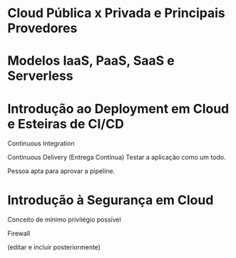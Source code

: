 # Cloud Pública x Privada e Principais Provedores

# Modelos IaaS, PaaS, SaaS e Serverless

# Introdução ao Deployment em Cloud e Esteiras de CI/CD

Continuous Integration 

Continuous Delivery (Entrega Contínua)
Testar a aplicação como um todo.

Pessoa apta para aprovar a pipeline.

# Introdução à Segurança em Cloud

Conceito de mínimo privilégio possível

Firewall

(editar e incluir posteriormente)